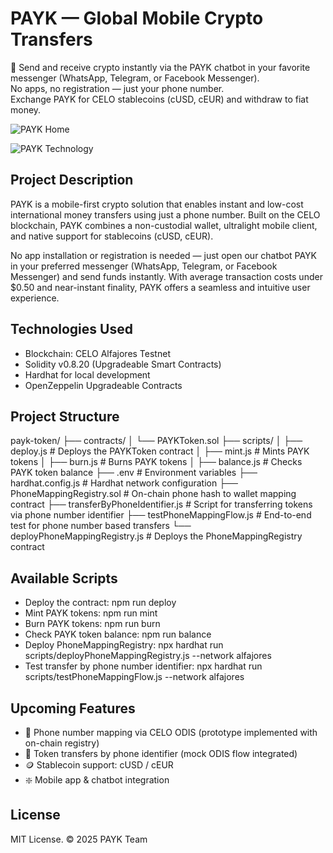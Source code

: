 # PAYK — Global Mobile Crypto Transfers

💸 Send and receive crypto instantly via the PAYK chatbot in your favorite messenger (WhatsApp, Telegram, or Facebook Messenger).  
No apps, no registration — just your phone number.  
Exchange PAYK for CELO stablecoins (cUSD, cEUR) and withdraw to fiat money.


![PAYK  Home](https://github.com/user-attachments/assets/513c6250-58ff-41b6-8daf-754fd14aa1c0)

![PAYK  Technology](https://github.com/user-attachments/assets/63c6824f-bade-4883-ba4a-113c090c34fb)


## Project Description
PAYK is a mobile-first crypto solution that enables instant and low-cost international money transfers using just a phone number. Built on the CELO blockchain, PAYK combines a non-custodial wallet, ultralight mobile client, and native support for stablecoins (cUSD, cEUR).

No app installation or registration is needed — just open our chatbot PAYK in your preferred messenger (WhatsApp, Telegram, or Facebook Messenger) and send funds instantly. With average transaction costs under $0.50 and near-instant finality, PAYK offers a seamless and intuitive user experience.

## Technologies Used
- Blockchain: CELO Alfajores Testnet
- Solidity v0.8.20 (Upgradeable Smart Contracts)
- Hardhat for local development
- OpenZeppelin Upgradeable Contracts

## Project Structure
payk-token/
├── contracts/
│    └── PAYKToken.sol
├── scripts/
│    ├── deploy.js      # Deploys the PAYKToken contract
│    ├── mint.js        # Mints PAYK tokens
│    ├── burn.js        # Burns PAYK tokens
│    ├── balance.js     # Checks PAYK token balance
├── .env                # Environment variables
├── hardhat.config.js   # Hardhat network configuration
├── PhoneMappingRegistry.sol  # On-chain phone hash to wallet mapping contract
├── transferByPhoneIdentifier.js  # Script for transferring tokens via phone number identifier
├── testPhoneMappingFlow.js  # End-to-end test for phone number based transfers
└── deployPhoneMappingRegistry.js  # Deploys the PhoneMappingRegistry contract

## Available Scripts
- Deploy the contract: npm run deploy
- Mint PAYK tokens: npm run mint
- Burn PAYK tokens: npm run burn
- Check PAYK token balance: npm run balance
- Deploy PhoneMappingRegistry: npx hardhat run scripts/deployPhoneMappingRegistry.js --network alfajores
- Test transfer by phone number identifier: npx hardhat run scripts/testPhoneMappingFlow.js --network alfajores

## Upcoming Features
- 📲 Phone number mapping via CELO ODIS (prototype implemented with on-chain registry)
- 💸 Token transfers by phone identifier (mock ODIS flow integrated)
- 🪙 Stablecoin support: cUSD / cEUR  
- ❇️ Mobile app & chatbot integration

## License

MIT License. © 2025 PAYK Team
